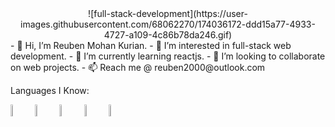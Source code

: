 <center>
![full-stack-development](https://user-images.githubusercontent.com/68062270/174036172-ddd15a77-4933-4727-a109-4c86b78da246.gif)
</center>
- 👋 Hi, I’m Reuben Mohan Kurian.
- 👀 I’m interested in full-stack web development.
- 🌱 I’m currently learning reactjs.
- 💞️ I’m looking to collaborate on web projects.
- 📫 Reach me @ reuben2000@outlook.com


Languages I Know:


<img src="https://user-images.githubusercontent.com/68062270/174033467-7242495f-979c-4eea-a7d6-cfc7c3a55ad6.png" width=7% height=7%>  <img src="https://user-images.githubusercontent.com/68062270/174033471-93e6d8a3-6c21-44ba-8e04-25fb6c1ae652.png" width=7% height=7%>  <img src="https://user-images.githubusercontent.com/68062270/174034351-3d84fac2-a53f-492f-bc9e-c08231f9398f.png" width=7% height=7%>  <img src="https://user-images.githubusercontent.com/68062270/174034907-89fb0377-bcc9-4ec9-a9ba-83b49c3e9803.png" width=7% height=7%>  <img src="https://user-images.githubusercontent.com/68062270/174035524-faaf4000-4a59-44b9-9112-7a156e5b0804.png" width=7% height=7%>










